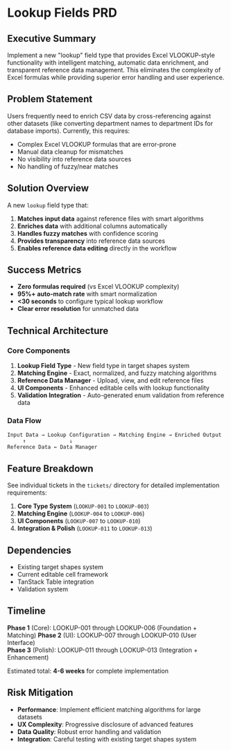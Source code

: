# Lookup Fields PRD

## Executive Summary

Implement a new "lookup" field type that provides Excel VLOOKUP-style functionality with intelligent matching, automatic data enrichment, and transparent reference data management. This eliminates the complexity of Excel formulas while providing superior error handling and user experience.

## Problem Statement

Users frequently need to enrich CSV data by cross-referencing against other datasets (like converting department names to department IDs for database imports). Currently, this requires:

- Complex Excel VLOOKUP formulas that are error-prone
- Manual data cleanup for mismatches
- No visibility into reference data sources
- No handling of fuzzy/near matches

## Solution Overview

A new `lookup` field type that:

1. **Matches input data** against reference files with smart algorithms
2. **Enriches data** with additional columns automatically
3. **Handles fuzzy matches** with confidence scoring
4. **Provides transparency** into reference data sources
5. **Enables reference data editing** directly in the workflow

## Success Metrics

- **Zero formulas required** (vs Excel VLOOKUP complexity)
- **95%+ auto-match rate** with smart normalization
- **<30 seconds** to configure typical lookup workflow
- **Clear error resolution** for unmatched data

## Technical Architecture

### Core Components

1. **Lookup Field Type** - New field type in target shapes system
2. **Matching Engine** - Exact, normalized, and fuzzy matching algorithms
3. **Reference Data Manager** - Upload, view, and edit reference files
4. **UI Components** - Enhanced editable cells with lookup functionality
5. **Validation Integration** - Auto-generated enum validation from reference data

### Data Flow

```
Input Data → Lookup Configuration → Matching Engine → Enriched Output
     ↑              ↓
Reference Data ← Data Manager
```

## Feature Breakdown

See individual tickets in the `tickets/` directory for detailed implementation requirements:

1. **Core Type System** (`LOOKUP-001` to `LOOKUP-003`)
2. **Matching Engine** (`LOOKUP-004` to `LOOKUP-006`)
3. **UI Components** (`LOOKUP-007` to `LOOKUP-010`)
4. **Integration & Polish** (`LOOKUP-011` to `LOOKUP-013`)

## Dependencies

- Existing target shapes system
- Current editable cell framework
- TanStack Table integration
- Validation system

## Timeline

**Phase 1** (Core): LOOKUP-001 through LOOKUP-006 (Foundation + Matching)
**Phase 2** (UI): LOOKUP-007 through LOOKUP-010 (User Interface)  
**Phase 3** (Polish): LOOKUP-011 through LOOKUP-013 (Integration + Enhancement)

Estimated total: **4-6 weeks** for complete implementation

## Risk Mitigation

- **Performance**: Implement efficient matching algorithms for large datasets
- **UX Complexity**: Progressive disclosure of advanced features
- **Data Quality**: Robust error handling and validation
- **Integration**: Careful testing with existing target shapes system
